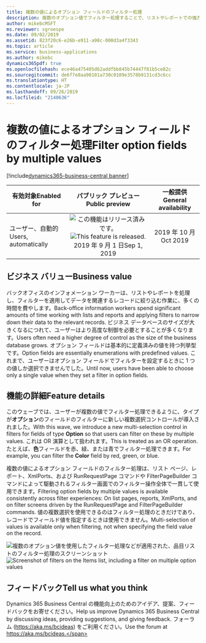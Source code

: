 ```yaml
---
title: 複数の値によるオプション フィールドのフィルター処理
description: 複数のオプション値でフィルター処理することで、リストやレポートでの強力なフィルター処理機能を補完します。
author: mikebcMSFT
ms.reviewer: sgroespe
ms.date: 09/02/2019
ms.assetid: 823f20c6-e26b-e911-a98c-000d3a4f3343
ms.topic: article
ms.service: business-applications
ms.author: mikebc
dynamics365pdf: true
ms.openlocfilehash: ece46a475405d62addfbb845b74447f81b5ce82c
ms.sourcegitcommit: de6f7e8aa90101a730c0109e3578b9131cd3c6cc
ms.translationtype: HT
ms.contentlocale: ja-JP
ms.lasthandoff: 09/26/2019
ms.locfileid: "2140636"
---
```

# <a name="filter-option-fields-by-multiple-values"></a><span data-ttu-id="d1b6e-103">複数の値によるオプション フィールドのフィルター処理</span><span class="sxs-lookup"><span data-stu-id="d1b6e-103">Filter option fields by multiple values</span></span>
[!include[dynamics365-business-central banner](../includes/dynamics365-business-central.md)]

| <span data-ttu-id="d1b6e-104">有効対象</span><span class="sxs-lookup"><span data-stu-id="d1b6e-104">Enabled for</span></span>    |  <span data-ttu-id="d1b6e-105">パブリック プレビュー</span><span class="sxs-lookup"><span data-stu-id="d1b6e-105">Public preview</span></span> | <span data-ttu-id="d1b6e-106">一般提供</span><span class="sxs-lookup"><span data-stu-id="d1b6e-106">General availability</span></span> | 
| ---------- | :----------: |:----------: |
|<span data-ttu-id="d1b6e-107">ユーザー、自動的</span><span class="sxs-lookup"><span data-stu-id="d1b6e-107">Users, automatically</span></span>|<span data-ttu-id="d1b6e-108">![この機能はリリース済みです。](/dynamics365-release-plan/media/green-checkmark.png "この機能はリリース済みです。")</span><span class="sxs-lookup"><span data-stu-id="d1b6e-108">![This feature is released.](/dynamics365-release-plan/media/green-checkmark.png "This feature is released.")</span></span> <span data-ttu-id="d1b6e-109">2019 年 9 月 1 日</span><span class="sxs-lookup"><span data-stu-id="d1b6e-109">Sep 1, 2019</span></span>| <span data-ttu-id="d1b6e-110">2019 年 10 月</span><span class="sxs-lookup"><span data-stu-id="d1b6e-110">Oct 2019</span></span>|


## <a name="business-value"></a><span data-ttu-id="d1b6e-111">ビジネス バリュー</span><span class="sxs-lookup"><span data-stu-id="d1b6e-111">Business value</span></span>
<!-- bv start -->
<span data-ttu-id="d1b6e-112">バックオフィスのインフォメーション ワーカーは、リストやレポートを処理し、フィルターを適用してデータを関連するレコードに絞り込む作業に、多くの時間を費やします。</span><span class="sxs-lookup"><span data-stu-id="d1b6e-112">Back-office information workers spend significant amounts of time working with lists and reports and applying filters to narrow down their data to the relevant records.</span></span> <span data-ttu-id="d1b6e-113">ビジネス データベースのサイズが大きくなるにつれて、ユーザーはより高度な制御を必要とすることが多くなります。</span><span class="sxs-lookup"><span data-stu-id="d1b6e-113">Users often need a higher degree of control as the size of the business database grows.</span></span> <span data-ttu-id="d1b6e-114">オプション フィールドは基本的に定義済みの値を持つ列挙型です。</span><span class="sxs-lookup"><span data-stu-id="d1b6e-114">Option fields are essentially enumerations with predefined values.</span></span> <span data-ttu-id="d1b6e-115">これまで、ユーザーはオプション フィールドでフィルターを設定するときに 1 つの値しか選択できませんでした。</span><span class="sxs-lookup"><span data-stu-id="d1b6e-115">Until now, users have been able to choose only a single value when they set a filter in option fields.</span></span>
<!-- bv end -->



## <a name="feature-details"></a><span data-ttu-id="d1b6e-116">機能の詳細</span><span class="sxs-lookup"><span data-stu-id="d1b6e-116">Feature details</span></span>
<!--feature detail start -->
<span data-ttu-id="d1b6e-117">このウェーブでは、ユーザーが複数の値でフィルター処理できるように、タイプが**オプション**のフィールドのフィルターに新しい複数選択コントロールが導入されました。</span><span class="sxs-lookup"><span data-stu-id="d1b6e-117">With this wave, we introduce a new multi-selection control in filters for fields of type **Option** so that users can filter on these by multiple values.</span></span> <span data-ttu-id="d1b6e-118">これは OR 演算として扱われます。</span><span class="sxs-lookup"><span data-stu-id="d1b6e-118">This is treated as an OR operation.</span></span> <span data-ttu-id="d1b6e-119">たとえば、**色**フィールドを赤、緑、または青でフィルター処理できます。</span><span class="sxs-lookup"><span data-stu-id="d1b6e-119">For example, you can filter the **Color** field by red, green, or blue.</span></span>

<span data-ttu-id="d1b6e-120">複数の値によるオプション フィールドのフィルター処理は、リスト ページ、レポート、XmlPorts、および RunRequestPage コマンドや FilterPageBuilder コマンドによって駆動されるフィルター画面でのフィルター操作全体で一貫して使用できます。</span><span class="sxs-lookup"><span data-stu-id="d1b6e-120">Filtering option fields by multiple values is available consistently across filter experiences: On list pages, reports, XmlPorts, and on filter screens driven by the RunRequestPage and FilterPageBuilder commands.</span></span> <span data-ttu-id="d1b6e-121">値の複数選択を使用できるのはフィルター処理のときだけであり、レコードでフィールド値を指定するときは使用できません。</span><span class="sxs-lookup"><span data-stu-id="d1b6e-121">Multi-selection of values is available only when filtering, not when specifying the field value on the record.</span></span>

<span data-ttu-id="d1b6e-122">![複数のオプション値を使用したフィルター処理などが適用された、品目リストのフィルター処理のスクリーンショット](media/filtering-multiple-option-values.png "複数のオプション値を使用したフィルター処理などが適用された、品目リストのフィルター処理のスクリーンショット")</span><span class="sxs-lookup"><span data-stu-id="d1b6e-122">![Screenshot of filters on the Items list, including a filter on multiple option values](media/filtering-multiple-option-values.png "Screenshot of filters on the Items list, including a filter on multiple option values")</span></span>
<!--feature detail end -->








## <a name="tell-us-what-you-think"></a><span data-ttu-id="d1b6e-123">フィードバック</span><span class="sxs-lookup"><span data-stu-id="d1b6e-123">Tell us what you think</span></span>
<span data-ttu-id="d1b6e-124">Dynamics 365 Business Central の機能向上のためのアイデア、提案、フィードバックをお寄せください。</span><span class="sxs-lookup"><span data-stu-id="d1b6e-124">Help us improve Dynamics 365 Business Central by discussing ideas, providing suggestions, and giving feedback.</span></span> <span data-ttu-id="d1b6e-125">フォーラム (https://aka.ms/bcideas) をご利用ください。</span><span class="sxs-lookup"><span data-stu-id="d1b6e-125">Use the forum at https://aka.ms/bcideas.</span></span>



